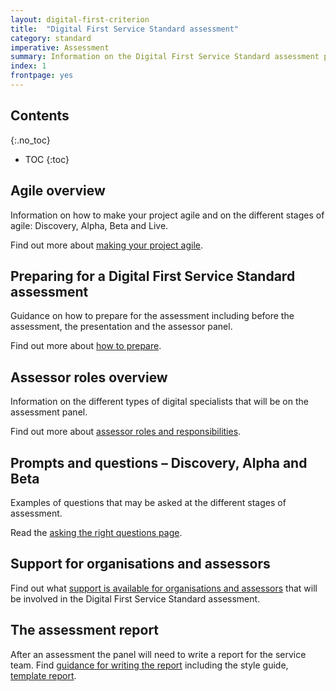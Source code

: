 ```yaml
---
layout: digital-first-criterion
title:  "Digital First Service Standard assessment"
category: standard
imperative: Assessment
summary: Information on the Digital First Service Standard assessment process
index: 1
frontpage: yes
---
```


## Contents
{:.no_toc}

* TOC
{:toc}
<!--TOC max3-->

## Agile overview

Information on how to make your project agile and on the different stages of agile: Discovery, Alpha, Beta and Live.

Find out more about [making your project agile](/assessments/agile-overview).

## Preparing for a Digital First Service Standard assessment

Guidance on how to prepare for the assessment including before the assessment, the presentation and the assessor panel.

Find out more about [how to prepare](/assessments/assessment-preparation).

## Assessor roles overview

Information on the different types of digital specialists that will be on the assessment panel.

Find out more about [assessor roles and responsibilities](/assessments/assessment-panel-roles).

## Prompts and questions – Discovery, Alpha and Beta

Examples of questions that may be asked at the different stages of assessment.

Read the [asking the right questions page](/assessments/asking-the-right-questions).

## Support for organisations and assessors

Find out what [support is available for organisations and assessors](/assessments/support-for-organisations-and-assessors) that will be involved in the Digital First Service Standard assessment.

## The assessment report

After an assessment the panel will need to write a report for the service team. Find [guidance for writing the report](/assessments/assessment-guide-to-writing-the-report) including the style guide, [template report](/Assessment_report_template.docx).

